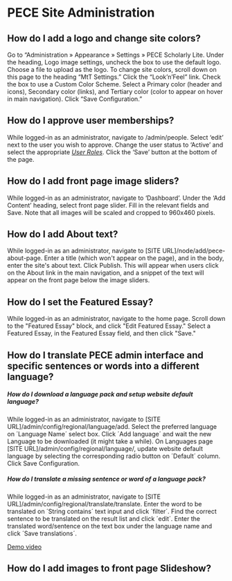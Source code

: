 PECE Site Administration
==================

How do I add a logo and change site colors?
-------------------------------------------

Go to “Administration » Appearance » Settings » PECE Scholarly Lite.
Under the heading, Logo image settings, uncheck the box to use the
default logo. Choose a file to upload as the logo. To change site
colors, scroll down on this page to the heading “MtT Settings.” Click
the “Look’n’Feel” link. Check the box to use a Custom Color Scheme.
Select a Primary color (header and icons), Secondary color (links), and
Tertiary color (color to appear on hover in main navigation). Click
“Save Configuration.”

How do I approve user memberships?
----------------------------------

While logged-in as an administrator, navigate to /admin/people. Select
‘edit’ next to the user you wish to approve. Change the user status to
‘Active’ and select the appropriate [*User Roles*](#user-roles). Click
the ‘Save’ button at the bottom of the page.

How do I add front page image sliders?
--------------------------------------

While logged-in as an administrator, navigate to ‘Dashboard’. Under the
‘Add Content’ heading, select front page slider. Fill in the relevant
fields and Save. Note that all images will be scaled and cropped to
960x460 pixels.

How do I add About text?
--------------------------------------
While logged-in as an administrator, navigate to [SITE URL]/node/add/pece-about-page.
Enter a title (which won't appear on the page), and in the body, enter the site's about text.
Click Publish.
This will appear when users click on the About link in the main navigation, and a snippet of the text will appear on the front page below the image sliders.

How do I set the Featured Essay?
--------------------------------------
While logged-in as an administrator, navigate to the home page.
Scroll down to the "Featured Essay" block, and click "Edit Featured Essay."
Select a Featured Essay, in the Featured Essay field, and then click "Save."

How do I translate PECE admin interface and specific sentences or words into a different language?
--------------------------------------
##### How do I download a language pack and setup website default language? 
While logged-in as an administrator, navigate to [SITE URL]/admin/config/regional/language/add.
Select the preferred language on ´Language Name´ select box.
Click ´Add language´ and wait the new Language to be downloaded (it might take a while).
On Languages page [SITE URL]/admin/config/regional/language/, update website default language by selecting the corresponding radio button on ´Default´ column.
Click Save Configuration.


##### How do I translate a missing sentence or word of a language pack?
While logged-in as an administrator, navigate to [SITE URL]/admin/config/regional/translate/translate.
Enter the word to be translated on ´String contains´ text input and click ´filter´.
Find the correct sentence to be translated on the result list and click ´edit´.
Enter the translated word/sentence on the text box under the language name and click ´Save translations´.  
     
[Demo video](https://www.loom.com/share/78f37a4b01674e199130be89728a74ec)

How do I add images to front page Slideshow?
---------------------------------------------

 
